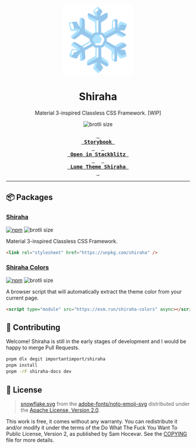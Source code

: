 <div align="center">
<a href="https://github.com/importantimport/shiraha">
<img src="pages/public/snowflake.svg" alt="shiraha" width="192px" />
</a>
</div>
<h1 align="center">Shiraha</h1>
<p align="center">Material 3-inspired Classless CSS Framework. [WIP]</p>
<p align="center">
<img src="https://img.badgesize.io/https:/unpkg.com/shiraha?compression=brotli" alt="brotli size" />
</p>
<div align="center">

**[<kbd> <br> Storybook <br> </kbd>](https://importantimport.github.io/shiraha)** 
**[<kbd> <br> Open in Stackblitz <br> </kbd>](https://stackblitz.com/github/importantimport/hsno)** 
**[<kbd> <br> Lume Theme Shiraha <br> </kbd>](https://github.com/importantimport/lume_theme_shiraha)**

</div>

---

<!-- ## ✨ Features

### Tight integration with `material-color-utilities` [WIP]

Use the dynamic color scheme from the MCU in the way you like.

### Built for semantic HTML [WIP]

HTML gets better with [semantic elements](https://developer.mozilla.org/en-US/docs/Glossary/Semantics), [microdata](https://developer.mozilla.org/en-US/docs/Web/HTML/Microdata) and [microformats](https://developer.mozilla.org/en-US/docs/Web/HTML/microformats). Shiraha is ready for Machine-readable HTML.

### Compatible with some Rehype plugins [WIP]

Shiraha defaults to setting styles for Rehype plugins like `rehype-pretty-code`, `rehype-autolink-heading`, etc. -->

## 📦️ Packages

### [Shiraha](/packages/shiraha/)

[![npm](https://img.shields.io/npm/v/shiraha)](https://npmjs.com/package/shiraha)
![brotli size](https://img.badgesize.io/https:/unpkg.com/shiraha?compression=brotli)

Material 3-inspired Classless CSS Framework.

```html
<link rel="stylesheet" href="https://unpkg.com/shiraha" />
```

### [Shiraha Colors](/packages/shiraha-colors/)

[![npm](https://img.shields.io/npm/v/shiraha-colors)](https://npmjs.com/package/shiraha-colors)
![brotli size](https://img.badgesize.io/https:/unpkg.com/shiraha-colors?compression=brotli)

A browser script that will automatically extract the theme color from your current page.

```html
<script type="module" src="https://esm.run/shiraha-colors" async></script>
```

## 👥 Contributing

Welcome! Shiraha is still in the early stages of development and I would be happy to merge Pull Requests.

```bash
pnpm dlx degit importantimport/shiraha
pnpm install
pnpm -rF shiraha-docs dev
```

## 📄 License

> [snowflake.svg](pages/public/snowflake.svg) from the [adobe-fonts/noto-emoji-svg](https://github.com/adobe-fonts/noto-emoji-svg) distributed under the [Apache License, Version 2.0](https://github.com/adobe-fonts/noto-emoji-svg/blob/main/LICENSE).

This work is free, it comes without any warranty. You can redistribute it and/or modify it under the
terms of the Do What The Fuck You Want To Public License, Version 2,
as published by Sam Hocevar. See the [COPYING](COPYING) file for more details.
